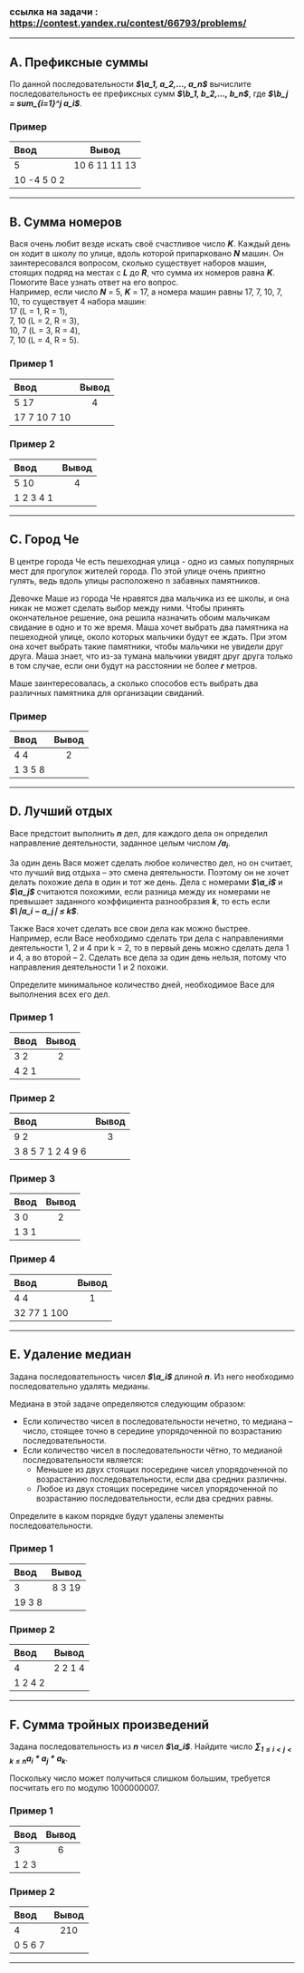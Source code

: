 ### ссылка на задачи : https://contest.yandex.ru/contest/66793/problems/
_____
## A. Префиксные суммы
По данной последовательности ***$\a_1, a_2,…, a_n$*** вычислите последовательность ее префиксных сумм ***$\b_1, b_2,…, b_n$***, где 
***$\b_j = sum_{i=1}^j a_i$***.

### Пример
| Ввод        |     Вывод     |
|:------------|:-------------:|
| 5           | 10 6 11 11 13 |
| 10 -4 5 0 2 |               |
____
## B. Сумма номеров
Вася очень любит везде искать своё счастливое число ***K***. Каждый день он ходит в школу по улице, вдоль которой 
припарковано ***N*** машин. Он заинтересовался вопросом, сколько существует наборов машин, стоящих подряд на местах с
***L*** до ***R***, что сумма их номеров равна ***K***. Помогите Васе узнать ответ на его вопрос.   
Например, если число ***N*** = 5, ***K*** = 17, а номера машин равны 17, 7, 10, 7, 10, то существует 4 набора машин:  
17 (L = 1, R = 1),  
7, 10 (L = 2, R = 3),  
10, 7 (L = 3, R = 4),  
7, 10 (L = 4, R = 5).
### Пример 1
| Ввод         | Вывод |
|:-------------|:-----:|
| 5 17         |   4   |
| 17 7 10 7 10 |       |
### Пример 2
| Ввод      | Вывод |
|:----------|:-----:|
| 5 10      |   4   |
| 1 2 3 4 1 |       |
____
## C. Город Че
В центре города Че есть пешеходная улица - одно из самых популярных мест для прогулок жителей города. 
По этой улице очень приятно гулять, ведь вдоль улицы расположено n забавных памятников.

Девочке Маше из города Че нравятся два мальчика из ее школы, и она никак не может сделать выбор между ними. 
Чтобы принять окончательное решение, она решила назначить обоим мальчикам свидание в одно и то же время. 
Маша хочет выбрать два памятника на пешеходной улице, около которых мальчики будут ее ждать. При этом она хочет выбрать 
такие памятники, чтобы мальчики не увидели друг друга. Маша знает, что из-за тумана мальчики увидят друг друга 
только в том случае, если они будут на расстоянии не более ***r*** метров.

Маше заинтересовалась, а сколько способов есть выбрать два различных памятника для организации свиданий.
### Пример
| Ввод    | Вывод |
|:--------|:-----:|
| 4 4     |   2   |
| 1 3 5 8 |       |
____
## D. Лучший отдых
Васе предстоит выполнить ***n*** дел, для каждого дела он определил направление деятельности, заданное целым числом ***$/a_i$***.

За один день Вася может сделать любое количество дел, но он считает, что лучший вид отдыха – это смена деятельности. 
Поэтому он не хочет делать похожие дела в один и тот же день. Дела с номерами ***$\a_i$*** и ***$\a_j$*** считаются похожими, 
если разница между их номерами не превышает заданного коэффициента разнообразия ***k***, то есть если ***$\∣a_i − a_j∣ ≤ k$***.

Также Вася хочет сделать все свои дела как можно быстрее. Например, если Васе необходимо сделать три дела 
с направлениями деятельности 1, 2 и 4 при k = 2, то в первый день можно сделать дела 1 и 4, а во второй – 2. 
Сделать все дела за один день нельзя, потому что направления деятельности 1 и 2 похожи.

Определите минимальное количество дней, необходимое Васе для выполнения всех его дел.
### Пример 1
| Ввод  | Вывод |
|:------|:-----:|
| 3 2   |   2   |
| 4 2 1 |       |
### Пример 2
| Ввод              | Вывод |
|:------------------|:-----:|
| 9 2               |   3   |
| 3 8 5 7 1 2 4 9 6 |       |
### Пример 3
| Ввод  | Вывод |
|:------|:-----:|
| 3 0   |   2   |
| 1 3 1 |       |
### Пример 4
| Ввод        | Вывод |
|:------------|:-----:|
| 4 4         |   1   |
| 32 77 1 100 |       |
____
## E. Удаление медиан
Задана последовательность чисел ***$\a_i$*** длиной ***n***. Из него необходимо последовательно удалять медианы.

Медиана в этой задаче определяются следующим образом:

- Если количество чисел в последовательности нечетно, то медиана – число, стоящее точно в середине упорядоченной по возрастанию последовательности.
- Если количество чисел в последовательности чётно, то медианой последовательности является:
  - Меньшее из двух стоящих посередине чисел упорядоченной по возрастанию последовательности, если два средних различны.
  - Любое из двух стоящих посередине чисел упорядоченной по возрастанию последовательности, если два средних равны.

Определите в каком порядке будут удалены элементы последовательности.
### Пример 1
| Ввод   | Вывод  |
|:-------|:------:|
| 3      | 8 3 19 |
| 19 3 8 |        |
### Пример 2
| Ввод    |  Вывод  |
|:--------|:-------:|
| 4       | 2 2 1 4 |
| 1 2 4 2 |         |
____
## F. Сумма тройных произведений
Задана последовательность из ***n*** чисел ***$\a_i$***. Найдите число ***$\sum_{1≤i<j<k≤n} a_i * a_j * a_k$***.

Поскольку число может получиться слишком большим, требуется посчитать его по модулю 1000000007.
### Пример 1
| Ввод  | Вывод |
|:------|:-----:|
| 3     |   6   |
| 1 2 3 |       |
### Пример 2
| Ввод    | Вывод |
|:--------|:-----:|
| 4       |  210  |
| 0 5 6 7 |       |
____